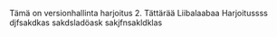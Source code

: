 Tämä on versionhallinta harjoitus 2.
Tättärää
Liibalaabaa
Harjoitussss
djfsakdkas
sakdsladöask
sakjfnsakldklas